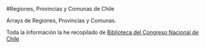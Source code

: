 #Regiones, Provincias y Comunas de Chile

Arrays de Regiones, Provincias y Comunas.

Toda la información la he recopilado de [Biblioteca del Congreso Nacional de Chile](https://www.bcn.cl/siit/nuestropais/regiones)